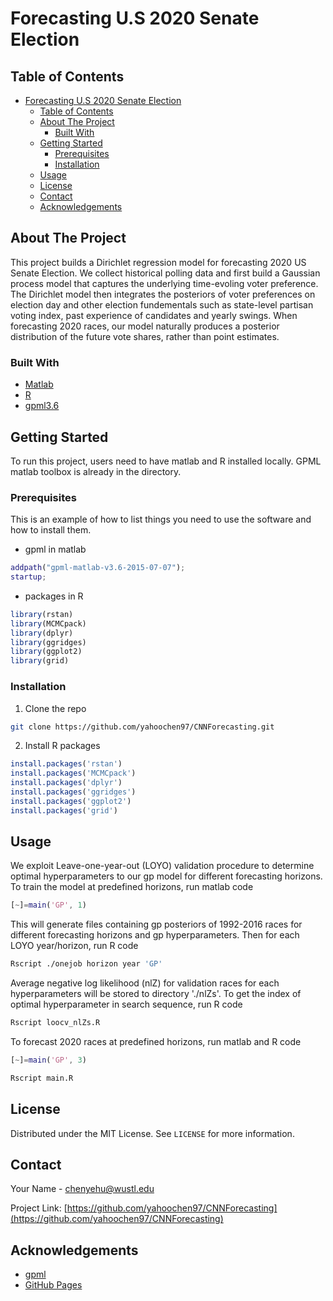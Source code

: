 # Forecasting U.S 2020 Senate Election


<!-- TABLE OF CONTENTS -->
## Table of Contents

- [Forecasting U.S 2020 Senate Election](#forecasting-us-2020-senate-election)
  - [Table of Contents](#table-of-contents)
  - [About The Project](#about-the-project)
    - [Built With](#built-with)
  - [Getting Started](#getting-started)
    - [Prerequisites](#prerequisites)
    - [Installation](#installation)
  - [Usage](#usage)
  - [License](#license)
  - [Contact](#contact)
  - [Acknowledgements](#acknowledgements)



<!-- ABOUT THE PROJECT -->
## About The Project

This project builds a Dirichlet regression model for forecasting 2020 US Senate Election. We collect historical polling data and first build a Gaussian process model that captures the underlying time-evoling voter preference. The Dirichlet model then integrates the posteriors of voter preferences on election day and other election fundementals such as state-level partisan voting index, past experience of candidates and yearly swings. When forecasting 2020 races, our model naturally produces a posterior distribution of the future vote shares, rather than point estimates.


### Built With
* [Matlab](https://www.mathworks.com/products/matlab.html)
* [R](https://www.r-project.org)
* [gpml3.6](http://gaussianprocess.org/gpml/code/matlab/release/oldcode.html)
  

<!-- GETTING STARTED -->
## Getting Started

To run this project, users need to have matlab and R installed locally. GPML matlab toolbox is already in the directory.

### Prerequisites

This is an example of how to list things you need to use the software and how to install them.
* gpml in matlab
```matlab
addpath("gpml-matlab-v3.6-2015-07-07");
startup;
```
* packages in R
```R
library(rstan)
library(MCMCpack)
library(dplyr)
library(ggridges)
library(ggplot2)
library(grid)
```

### Installation

1. Clone the repo
```sh
git clone https://github.com/yahoochen97/CNNForecasting.git
```
2. Install R packages
```R
install.packages('rstan')
install.packages('MCMCpack')
install.packages('dplyr')
install.packages('ggridges')
install.packages('ggplot2')
install.packages('grid')
```

<!-- USAGE EXAMPLES -->
## Usage

We exploit Leave-one-year-out (LOYO) validation procedure to determine optimal hyperparameters to our gp model for different forecasting horizons. To train the model at predefined horizons, run matlab code
```Matlab
[~]=main('GP', 1)
```

This will generate files containing gp posteriors of 1992-2016 races for different forecasting horizons and gp hyperparameters. Then for each LOYO year/horizon, run R code
```sh
Rscript ./onejob horizon year 'GP'
```

Average negative log likelihood (nlZ) for validation races for each hyperparameters will be stored to directory './nlZs'. To get the index of optimal hyperparameter in search sequence, run R code
```sh
Rscript loocv_nlZs.R
```

To forecast 2020 races at predefined horizons, run matlab and R code
```Matlab
[~]=main('GP', 3)
```

```sh
Rscript main.R
```

<!-- LICENSE -->
## License

Distributed under the MIT License. See `LICENSE` for more information.


<!-- CONTACT -->
## Contact

Your Name - chenyehu@wustl.edu

Project Link: [https://github.com/yahoochen97/CNNForecasting](https://github.com/yahoochen97/CNNForecasting)


<!-- ACKNOWLEDGEMENTS -->
## Acknowledgements
* [gpml](http://www.gaussianprocess.org/gpml/code/matlab/doc/)
* [GitHub Pages](https://pages.github.com)

